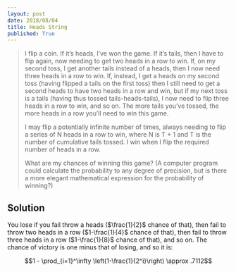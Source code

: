 ```yaml
---
layout: post
date: 2018/08/04
title: Heads String
published: True
---
```


>I flip a coin. If it’s heads, I’ve won the game. If it’s tails, then I have to flip again, now needing to get two heads in a row to win. If, on my second toss, I get another tails instead of a heads, then I now need three heads in a row to win. If, instead, I get a heads on my second toss (having flipped a tails on the first toss) then I still need to get a second heads to have two heads in a row and win, but if my next toss is a tails (having thus tossed tails-heads-tails), I now need to flip three heads in a row to win, and so on. The more tails you’ve tossed, the more heads in a row you’ll need to win this game.
>
>I may flip a potentially infinite number of times, always needing to flip a series of N heads in a row to win, where N is T + 1 and T is the number of cumulative tails tossed. I win when I flip the required number of heads in a row.
>
>What are my chances of winning this game? (A computer program could calculate the probability to any degree of precision, but is there a more elegant mathematical expression for the probability of winning?)

<!--more-->

## Solution

You lose if you fail throw a heads ($\frac{1}{2}$ chance of that), then fail to throw two heads in a row ($1-\frac{1}{4}$ chance of that), then fail to throw three heads in a row ($1-\frac{1}{8}$ chance of that), and so on. The chance of victory is one minus that of losing, and so it is:

$$1 - \prod_{i=1}^\infty \left(1-\frac{1}{2^i}\right) \approx .7112$$

<br>
